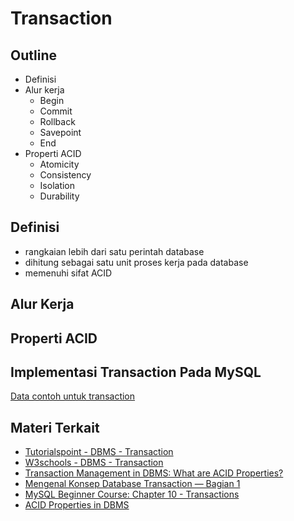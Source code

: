 # Transaction

## Outline
- Definisi
- Alur kerja
  - Begin
  - Commit
  - Rollback
  - Savepoint
  - End
- Properti ACID
  - Atomicity
  - Consistency
  - Isolation
  - Durability

## Definisi
- rangkaian lebih dari satu perintah database
- dihitung sebagai satu unit proses kerja pada database
- memenuhi sifat ACID

## Alur Kerja

## Properti ACID

## Implementasi Transaction Pada MySQL

[Data contoh untuk transaction](https://github.com/insanalamin/IF214002/tree/main/pertemuan13/transaction-ddl.sql)

## Materi Terkait
- [Tutorialspoint - DBMS - Transaction](https://www.tutorialspoint.com/dbms/dbms_transaction.htm)
- [W3schools - DBMS - Transaction](https://www.w3schools.in/dbms/transaction)
- [Transaction Management in DBMS: What are ACID Properties?](https://www.guru99.com/dbms-transaction-management.html)
- [Mengenal Konsep Database Transaction — Bagian 1](https://medium.com/gits-apps-insight/mengenal-konsep-database-transaction-bagian-1-54e66789f75e)
- [MySQL Beginner Course: Chapter 10 - Transactions](https://www.youtube.com/watch?v=WO_VNMUuGoU)
- [ACID Properties in DBMS](https://www.geeksforgeeks.org/acid-properties-in-dbms/)
